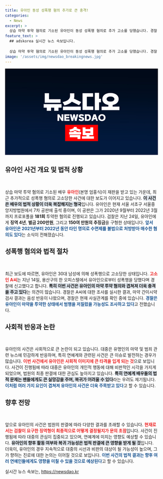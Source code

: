 ```yaml
---
title: 유아인 동성 성폭행 혐의 추가로 큰 충격!
categories:
  - News
excerpt: >
  상습 마약 투약 혐의로 기소된 유아인이 동성 성폭행 혐의로 추가 고소를 당했습니다. 경찰 조사에서 마약 투약 가능성까지 언급되며 논란이 커지고 있습니다. 상황이 어떻게 흘러갈지 주목됩니다!
feature_text: >
  ## adskorea 실시간 뉴스 속보입니다.

  상습 마약 투약 혐의로 기소된 유아인이 동성 성폭행 혐의로 추가 고소를 당했습니다. 경찰 조사에서 마약 투약 가능성까지 언급되며 논란이 커지고 있습니다. 상황이 어떻게 흘러갈지 주목됩니다!
image: '/assets/img/newsdao_breakingnews.jpg'
---
```


<p><img src="/assets/img/newsdao_breakingnews.jpg" alt="adskorea 속보" /></p>

<h2 data-ke-size="size26">유아인 사건 개요 및 법적 상황</h2>

<p data-ke-size="size16">&nbsp;</p>

<p>상습 마약 투약 혐의로 기소된 배우 <b><span style="color: #ee2323;">유아인</span></b>(본명 엄홍식)이 재판을 받고 있는 가운데, 최근 추가적으로 성폭행 혐의로 고소당한 사건에 대한 보도가 이어지고 있습니다. <b><span style="background-color: #21538527;">이 사건은 배우의 법적 상황이 더욱 복잡해지는 형국</span></b>입니다. 유아인은 현재 서울 서초구 서울중앙지방법원에서 7차 공판에 출석 중이며, 이 공판은 그가 2020년 9월부터 2022년 3월까지 프로포폴을 <strong>181회</strong> 투약한 혐의로 진행되고 있습니다. 검찰은 지난 24일, 유아인에게 <strong>징역 4년</strong>, <strong>벌금 200만원</strong>, 그리고 <strong>150여 만원의 추징금</strong>을 구형한 상태입니다. <b><span style="color: #1a5490;">앞서 유아인은 2021년부터 2022년 동안 타인 명의로 수면제를 불법으로 처방받아 매수한 혐의도 있다</span></b>는 소식이 전해졌습니다.</p>

<p data-ke-size="size16"></p>

<h2 data-ke-size="size26">성폭행 혐의와 법적 절차</h2>

<p data-ke-size="size16">&nbsp;</p>

<p>최근 보도에 따르면, 유아인은 30대 남성에 의해 성폭행으로 고소당한 상태입니다. <b><span style="color: #ee2323;">고소인 A씨</span></b>는 지난 14일, 용산구의 한 오피스텔에서 유아인으로부터 성폭행을 당했다며 경찰에 신고했다고 합니다. <b><span style="background-color: #21538527;">특히 이번 사건은 유아인의 마약 투약 혐의와 겹쳐져 더욱 충격을 주고 있다</span></b>는 의견이 많습니다. 경찰은 A씨에 대한 조사를 실시한 결과, 마약 간이시약 검사 결과는 음성 반응이 나왔으며, 경찰은 현재 사실관계를 확인 중에 있습니다. <b><span style="color: #1a5490;">경찰은 유아인이 마약을 투약한 상태에서 범행을 저질렀을 가능성도 조사하고 있다</span></b>고 전했습니다. </p>

<p data-ke-size="size16"></p>

<h2 data-ke-size="size26">사회적 반응과 논란</h2>

<p data-ke-size="size16">&nbsp;</p>

<p>유아인의 사건은 사회적으로 큰 논란이 되고 있습니다. 대중은 유명인의 마약 및 범죄 관련 뉴스에 민감하게 반응하며, 특히 연예계와 관련된 사건은 큰 이슈로 발전하는 경우가 많습니다. <b><span style="color: #ee2323;">이번 사건에서 유아인은 사회적 이미지에 큰 타격을 입게 되는 것</span></b>으로 보입니다. 사건이 진행됨에 따라 대중은 유아인의 개인적 행동에 대해 비판적인 시각을 가지게 되었으며, 법원의 최종 판결에 대한 관심도 높아지고 있습니다. <b><span style="background-color: #21538527;">특히 연예계 배우들의 법적 문제는 팬들에게도 큰 실망감을 주며, 복귀가 어려울 수 있다</span></b>라는 우려도 제기됩니다. <b><span style="color: #1a5490;">이처럼 여러 가지 요인이 겹쳐져 유아인의 사건은 더욱 주목받고 있다</span></b>고 할 수 있습니다.</p>

<p data-ke-size="size16"></p>

<h2 data-ke-size="size26">향후 전망</h2>

<p data-ke-size="size16">&nbsp;</p>

<p>앞으로 유아인의 사건은 법원의 판결에 따라 다양한 결과를 초래할 수 있습니다. <b><span style="color: #ee2323;">현재로서는 검찰이 요구한 징역형이 최종적으로 어떻게 결정될지가 문의 초점</span></b>입니다. 사건이 진행됨에 따라 대중의 관심이 집중되고 있으며, 연예계에 미치는 영향도 예상할 수 있습니다. <b><span style="background-color: #21538527;">유아인의 향후 활동 여부와 복귀 가능성은 법적 판결에 큰 영향을 받게 될 것</span></b>입니다. 더욱이, 유아인의 경우 지속적으로 대중의 시선과 비판의 대상이 될 가능성이 높으며, 그가 향하는 진로에 대한 논의는 이어질 것으로 보입니다. <b><span style="color: #1a5490;">이번 사건의 법적 결과는 향후 여러 연예인들에게도 영향을 미칠 수 있을 것으로 예상된다</span></b>고 할 수 있습니다. </p>

<p data-ke-size="size16"></p>
실시간 뉴스 속보는, <a href="https://newsdao.kr" rel="dofollow">https://newsdao.kr</a>


